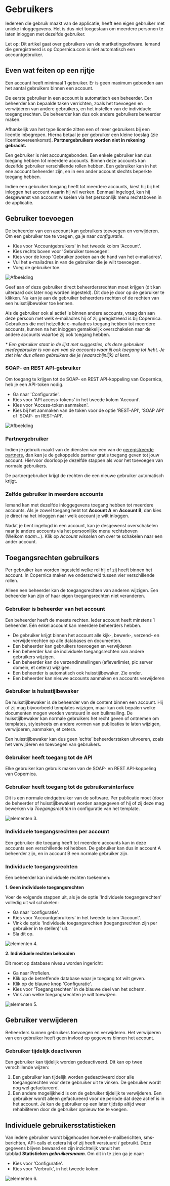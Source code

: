 # Gebruikers

Iedereen die gebruik maakt van de applicatie, heeft een eigen gebruiker
met unieke inloggegevens. Het is dus niet toegestaan om meerdere
personen te laten inloggen met dezelfde gebruiker.

Let op: Dit artikel gaat over gebruikers van de martketingsoftware.
Iemand die geregistreerd is op Copernica.com is niet automatisch een
accountgebruiker.

## Even wat feiten op een rijtje

Een account heeft minimaal 1 gebruiker. Er is geen maximum gebonden aan
het aantal gebruikers binnen een account.

De eerste gebruiker in een account is automatisch een beheerder. Een
beheerder kan bepaalde taken verrichten, zoals het toevoegen en
verwijderen van andere gebruikers, en het instellen van de individuele
toegangsrechten. De beheerder kan dus ook andere gebruikers beheerder
maken.

Afhankelijk van het type licentie zitten een of meer gebruikers bij een
licentie inbegrepen. Hierna betaal je per gebruiker een kleine toeslag
(zie licentieovereenkomst). **Partnergebruikers worden niet in rekening
gebracht.**

Een gebruiker is niet accountgebonden. Een enkele gebruiker kan dus
toegang hebben tot meerdere accounts. Binnen deze accounts kan dezelfde
gebruiker verschillende rollen hebben. Een gebruiker kan in het ene
account beheerder zijn, en in een ander account slechts beperkte toegang
hebben.

Indien een gebruiker toegang heeft tot meerdere accounts, kiest hij bij
het inloggen het account waarin hij wil werken. Eenmaal ingelogd, kan
hij desgewenst van account wisselen via het persoonlijk menu rechtsboven
in de applicatie.

## Gebruiker toevoegen

De beheerder van een account kan gebruikers toevoegen en verwijderen. Om
een gebruiker toe te voegen, ga je naar *configuratie*. 
- Kies voor 'Accountgebruikers' in het tweede kolom 'Account'.
- Kies rechts boven voor 'Gebruiker toevoegen'.
- Kies voor de knop 'Gebruiker zoeken aan de hand van het e-mailadres'.
- Vul het e-mailadres in van de gebruiker die je wilt toevoegen.
- Voeg de gebruiker toe.

![Afbeelding](https://github.com/CopernicaMarketingSoftware/Documentation/blob/%2354019%5D-documentation%5D-update-documentation-adding-account-users/Publisher/images/nl/Users3.png)

Geef aan of deze gebruiker direct beheerdersrechten moet krijgen (dit kan uiteraard
ook later nog worden ingesteld). Dit doe je door op de gebruiker te klikken.
Nu kan je aan de gebruiker beheerders rechten of de rechten van een huisstijlbewaker toe kennen.

Als de gebruiker ook al actief is binnen andere accounts, vraag dan aan
deze persoon met welk e-mailadres hij of zij geregistreerd is bij
Copernica. Gebruikers die met hetzelfde e-mailadres toegang hebben tot
meerdere accounts, kunnen na het inloggen gemakkelijk overschakelen naar
de andere accounts waartoe zij ook toegang hebben.  

*\* Een gebruiker staat in de lijst met suggesties, als deze gebruiker
medegebruiker is van een van de accounts waar jij ook toegang tot hebt.
Je ziet hier dus alleen gebruikers die je (waarschijnlijk) al kent.*

### SOAP- en REST API-gebruiker

Om toegang te krijgen tot de SOAP- en REST API-koppeling van Copernica, heb je een API-token nodig. 

- Ga naar 'Configuratie'.
- Kies voor 'API access-tokens' in het tweede kolom 'Account'.
- Kies voor 'Access-token aanmaken'. 
- Kies bij het aanmaken van de token voor de optie 'REST-API', 'SOAP API' of 'SOAP- en REST-API'.

![Afbeelding](https://github.com/CopernicaMarketingSoftware/Documentation/blob/%2354019%5D-documentation%5D-update-documentation-adding-account-users/Publisher/images/nl/users4.png)

### Partnergebruiker

Indien je gebruik maakt van de diensten van een van de [geregistreerde
partners](https://www.copernica.com/nl/support/partners),
dan kan je de gekoppelde partner gratis toegang geven tot jouw account.
Hiervoor doorloop je dezelfde stappen als voor het toevoegen van normale
gebruikers.

De partnergebruiker krijgt de rechten die een nieuwe gebruiker
automatisch krijgt. 

### **Zelfde gebruiker in meerdere accounts**

Iemand kan met dezelfde inloggegevens toegang hebben tot meerdere
accounts. Als je zowel toegang hebt tot **Account A** en **Account B**,
dan kies je direct na het inloggen naar welk account je wilt inloggen.

Nadat je bent ingelogd in een account, kan je desgewenst overschakelen
naar je andere accounts via het persoonlijke menu rechtsboven
(Welkom *naam…*). Klik op *Account wisselen* om over te schakelen naar
een ander account.

## Toegangsrechten gebruikers

Per gebruiker kan worden ingesteld welke rol hij of zij heeft binnen het
account. In Copernica maken we onderscheid tussen vier verschillende
rollen.

Alleen een beheerder kan de toegangsrechten van anderen wijzigen. Een
beheerder kan zijn of haar eigen toegangsrechten niet veranderen.

### Gebruiker is beheerder van het account

Een beheerder heeft de meeste rechten. Ieder account heeft minstens 1
beheerder. Eén enkel account kan meerdere beheerders hebben.

-   De gebruiker krijgt binnen het account alle kijk-, bewerk-, verzend-
    en verwijderrechten op alle databases en documenten. 
-   Een beheerder kan gebruikers toevoegen en verwijderen
-   Een beheerder kan de individuele toegangsrechten van andere
    gebruikers wijzigen.
-   Een beheerder kan de verzendinstellingen (afleverlimiet, pic server
    domein, et cetera) wijzigen.
-   Een beheerder is automatisch ook huisstijlbewaker. Zie onder.
-   Een beheerder kan nieuwe accounts aanmaken en accounts verwijderen

### Gebruiker is huisstijlbewaker

De huisstijlbewaker is de beheerder van de content binnen een account.
Hij of zij mag bijvoorbeeld templates wijzigen, maar kan ook bepalen
welke documenten mogen worden verstuurd in een bulkmailing. De
huisstijlbewaker kan normale gebruikers het recht geven of ontnemen om
templates, stylesheets en andere vormen van publicaties te laten
wijzigen, verwijderen, aanmaken, et cetera. 

Een huisstijlbewaker kan dus geen ‘echte’ beheerderstaken uitvoeren,
zoals het verwijderen en toevoegen van gebruikers.

### Gebruiker heeft toegang tot de API

Elke gebruiker kan gebruik maken van de SOAP- en REST API-koppeling van Copernica.

### Gebruiker heeft toegang tot de gebruikersinterface

Dit is een normale eindgebruiker van de software. Per publicatie moet
(door de beheerder of huisstijlbewaker) worden aangegeven of hij of zij
deze mag bewerken via *Toegangsrechten* in configuratie van het
template. 

![elementen](../images/nl/Email_editor_elementen.png) 3.

### Individuele toegangsrechten per account

Een gebruiker die toegang heeft tot meerdere accounts kan in deze
accounts een verschillende rol hebben. De gebruiker kan dus in account A
beheerder zijn, en in account B een normale gebruiker zijn.  

### Individuele toegangsrechten

Een beheerder kan individuele rechten toekennen:

**1.  Geen individuele toegangsrechten**

Voer de volgende stappen uit, als je de optie 'Individuele toegangsrechten' volledig uit wil schakelen:

- Ga naar 'configuratie'.
- Kies voor 'Accountgebruikers' in het tweede kolom 'Account'.
- Vink de optie 'Individuele toegangsrechten (toegangsrechten zijn per gebruiker in te stellen)' uit. 
- Sla dit op.

![elementen](../images/nl/Email_editor_elementen.png) 4.

**2. Individuele rechten behouden**

Dit moet op database niveau worden ingericht:

- Ga naar Profielen.
- Klik op de betreffende database waar je toegang tot wilt geven.
- Klik op de blauwe knop 'Configuratie'.
- Kies voor 'Toegangsrechten' in de blauwe deel van het scherm.
- Vink aan welke toegangsrechten je wilt toewijzen.

![elementen](../images/nl/Email_editor_elementen.png) 5.

## Gebruiker verwijderen

Beheerders kunnen gebruikers toevoegen en verwijderen. Het verwijderen
van een gebruiker heeft geen invloed op gegevens binnen het account.

### Gebruiker tijdelijk deactiveren

Een gebruiker kan tijdelijk worden gedeactiveerd. Dit kan op twee
verschillende wijzen:

1.  Een gebruiker kan tijdelijk worden gedeactiveerd door alle
    toegangsrechten voor deze gebruiker uit te vinken. De gebruiker
    wordt nog wel gefactureerd.
2.  Een andere mogelijkheid is om de gebruiker tijdelijk te verwijderen.
    Een gebruiker wordt alleen gefactureerd voor de periode dat deze
    actief is in het account. Je kan de gebruiker op een later tijdstip
    altijd weer rehabiliteren door de gebruiker opnieuw toe te voegen.

## Individuele gebruikersstatistieken

Van iedere gebruiker wordt bijgehouden hoeveel e-mailberichten,
sms-berichten, API-calls et cetera hij of zij heeft verstuurd /
gebruikt. Deze gegevens blijven bewaard en zijn inzichtelijk vanuit het
tabblad **Statistieken *gebruikersnaam***. Om dit in te zien ga je naar: 
- Kies voor 'Configuratie'. 
- Kies voor 'Verbruik', in het tweede kolom. 

![elementen](../images/nl/Email_editor_elementen.png) 6.

